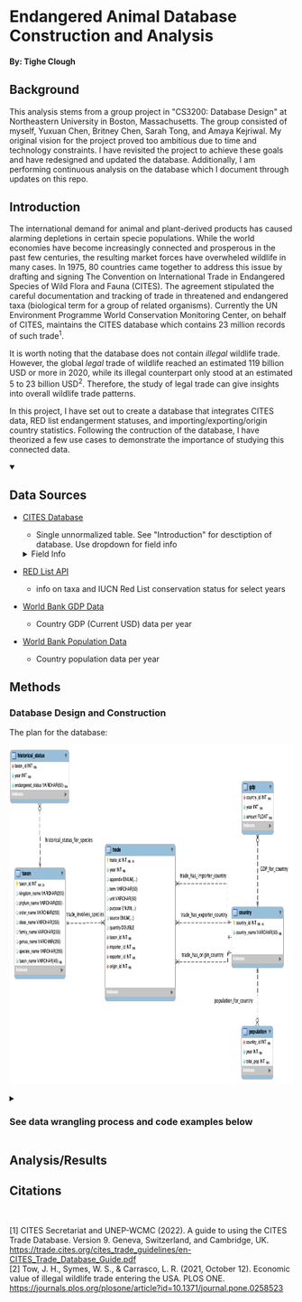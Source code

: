# Endangered Animal Database Construction and Analysis
#### By: Tighe Clough

## Background

This analysis stems from a group project in "CS3200: Database Design" at Northeastern University in Boston, Massachusetts. The group consisted of myself, Yuxuan Chen, Britney Chen, Sarah Tong, and Amaya Kejriwal. My original vision for the project proved too ambitious due to time and technology constraints. I have revisited the project to achieve these goals and have redesigned and updated the database. Additionally, I am performing continuous analysis on the database which I document through updates on this repo.

## Introduction

The international demand for animal and plant-derived products has caused alarming depletions in certain specie populations. While the world economies have become increasingly connected and prosperous in the past few centuries, the resulting market forces have overwheled wildlife in many cases. In 1975, 80 countries came together to address this issue by drafting and signing The Convention on International Trade in Endangered Species of Wild Flora and Fauna (CITES). The agreement stipulated the careful documentation and tracking of trade in threatened and endangered taxa (biological term for a group of related organisms). Currently the UN Environment Programme World Conservation Monitoring Center, on behalf of CITES, maintains the CITES database which contains 23 million records of such trade<sup>1</sup>. 

It is worth noting that the database does not contain *illegal* wildlife trade. However, the global *legal* trade of wildlife reached an estimated 119 billion USD or more in 2020, while its illegal counterpart only stood at an estimated 5 to 23 billion USD<sup>2</sup>. Therefore, the study of legal trade can give insights into overall wildlife trade patterns.

In this project, I have set out to create a database that integrates CITES data, RED list endangerment statuses, and importing/exporting/origin country statistics. Following the contruction of the database, I have theorized a few use cases to demonstrate the importance of studying this connected data.

<details open>
<summary>

## Data Sources

</summary>
  
* <a href="ttrade.cites.org"> CITES Database </a> 
  * Single unnormalized table. See "Introduction" for desctiption of database. Use dropdown for field info
  
  <details>
    <summary> Field Info </summary>
    
  * Year - year of trade
  * Appendix - CITES classification relating to how endangered the taxon is ("I" being the most, "III" the least))
  * Taxon - taxa traded
  * Class
  * Order
  * Family
  * Genus
  * Term - trade term of taxa (ex. live, body, seed)
  * Quantity
  * Unit - Unit of measurment
  * Importer - Importing country
  * Exporter - Exporting country
  * Origin - Origin Country
  * Purpose
    * B - Breeding in captivity or artificial propagation
    * E - Educational
    * G - Botanical garden
    * H - Hunting trophy
    * L - Law enforcement/judcial/forensix
    * M - Medical (including biomedical research)
    * N - Reintroduction or introduction into the wild
    * P - Personal
    * Q - Circus or travelling exhibition
    * S - Scientific
    * Z - Zoo
  * Source
    * A - Plants/derivatives that have been arttificially propagated
    * C - Animals/derivatives bred in captivity
    * D - Appendix I animals or plants bred/propagated
    * F - Animals born in captivity that do not fulfill C
    * I - Confiscated or seized specimens
    * O - Pre-Convention Species
    * R - Ranched specimens (taken as eggs or juveniles from the wild and raised in captivity)
    * U - unknown
    * W - taken from the wild
    * X - taken from marine environment not under a jurisdiction
    * Y - plants/derivatives (in between artificially propagated and fully wild because had some level of human intervention)
  </details>
* <a href="https://apiv3.iucnredlist.org/"> RED List API </a> 
  * info on taxa and IUCN Red List conservation status for select years
* <a href="https://data.worldbank.org/indicator/NY.GDP.MKTP.CD"> World Bank GDP Data </a>
  * Country GDP (Current USD) data per year
* <a href="https://data.worldbank.org/indicator/SP.POP.TOTL"> World Bank Population Data </a>
  * Country population data per year
</details>

## Methods

### Database Design and Construction


The plan for the database:

<img src="https://github.com/thclough/endangered_db/blob/main/readme_images/historical_status.png" width="800" height="600"></img>


<details>
<summary>

### See data wrangling process and code examples below

</summary>

The database consists of...

</details>

## Analysis/Results

## Citations

<br>

[1] CITES Secretariat and UNEP-WCMC (2022). A guide to using the CITES Trade Database. Version 9. Geneva, Switzerland, and Cambridge, UK. https://trade.cites.org/cites_trade_guidelines/en-CITES_Trade_Database_Guide.pdf
<br>
[2] Tow, J. H., Symes, W. S., & Carrasco, L. R. (2021, October 12). Economic value of illegal wildlife trade entering the USA. PLOS ONE. https://journals.plos.org/plosone/article?id=10.1371/journal.pone.0258523
</details>
